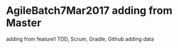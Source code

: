 # AgileBatch7Mar2017 adding from Master

adding from feature1 TDD, Scrum, Gradle, Github
adding data
